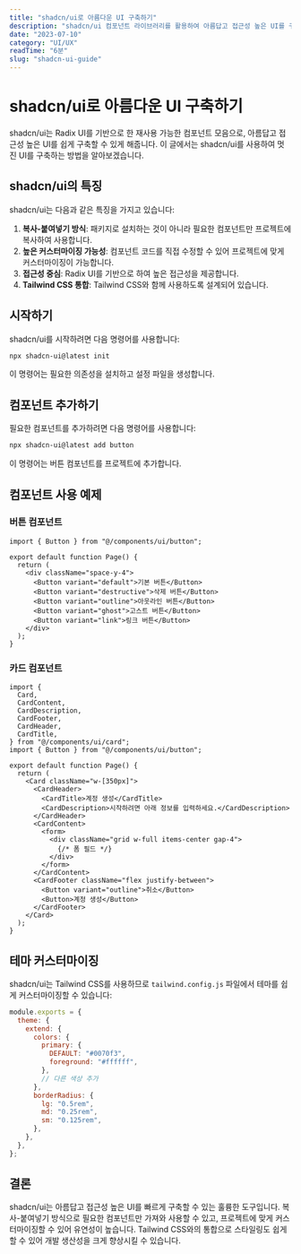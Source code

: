 ```yaml
---
title: "shadcn/ui로 아름다운 UI 구축하기"
description: "shadcn/ui 컴포넌트 라이브러리를 활용하여 아름답고 접근성 높은 UI를 구축하는 방법을 소개합니다."
date: "2023-07-10"
category: "UI/UX"
readTime: "6분"
slug: "shadcn-ui-guide"
---
```


# shadcn/ui로 아름다운 UI 구축하기

shadcn/ui는 Radix UI를 기반으로 한 재사용 가능한 컴포넌트 모음으로, 아름답고 접근성 높은 UI를 쉽게 구축할 수 있게 해줍니다. 이 글에서는 shadcn/ui를 사용하여 멋진 UI를 구축하는 방법을 알아보겠습니다.

## shadcn/ui의 특징

shadcn/ui는 다음과 같은 특징을 가지고 있습니다:

1. **복사-붙여넣기 방식**: 패키지로 설치하는 것이 아니라 필요한 컴포넌트만 프로젝트에 복사하여 사용합니다.
2. **높은 커스터마이징 가능성**: 컴포넌트 코드를 직접 수정할 수 있어 프로젝트에 맞게 커스터마이징이 가능합니다.
3. **접근성 중심**: Radix UI를 기반으로 하여 높은 접근성을 제공합니다.
4. **Tailwind CSS 통합**: Tailwind CSS와 함께 사용하도록 설계되어 있습니다.

## 시작하기

shadcn/ui를 시작하려면 다음 명령어를 사용합니다:

```bash
npx shadcn-ui@latest init
```

이 명령어는 필요한 의존성을 설치하고 설정 파일을 생성합니다.

## 컴포넌트 추가하기

필요한 컴포넌트를 추가하려면 다음 명령어를 사용합니다:

```bash
npx shadcn-ui@latest add button
```

이 명령어는 버튼 컴포넌트를 프로젝트에 추가합니다.

## 컴포넌트 사용 예제

### 버튼 컴포넌트

```tsx
import { Button } from "@/components/ui/button";

export default function Page() {
  return (
    <div className="space-y-4">
      <Button variant="default">기본 버튼</Button>
      <Button variant="destructive">삭제 버튼</Button>
      <Button variant="outline">아웃라인 버튼</Button>
      <Button variant="ghost">고스트 버튼</Button>
      <Button variant="link">링크 버튼</Button>
    </div>
  );
}
```

### 카드 컴포넌트

```tsx
import {
  Card,
  CardContent,
  CardDescription,
  CardFooter,
  CardHeader,
  CardTitle,
} from "@/components/ui/card";
import { Button } from "@/components/ui/button";

export default function Page() {
  return (
    <Card className="w-[350px]">
      <CardHeader>
        <CardTitle>계정 생성</CardTitle>
        <CardDescription>시작하려면 아래 정보를 입력하세요.</CardDescription>
      </CardHeader>
      <CardContent>
        <form>
          <div className="grid w-full items-center gap-4">
            {/* 폼 필드 */}
          </div>
        </form>
      </CardContent>
      <CardFooter className="flex justify-between">
        <Button variant="outline">취소</Button>
        <Button>계정 생성</Button>
      </CardFooter>
    </Card>
  );
}
```

## 테마 커스터마이징

shadcn/ui는 Tailwind CSS를 사용하므로 `tailwind.config.js` 파일에서 테마를 쉽게 커스터마이징할 수 있습니다:

```javascript
module.exports = {
  theme: {
    extend: {
      colors: {
        primary: {
          DEFAULT: "#0070f3",
          foreground: "#ffffff",
        },
        // 다른 색상 추가
      },
      borderRadius: {
        lg: "0.5rem",
        md: "0.25rem",
        sm: "0.125rem",
      },
    },
  },
};
```

## 결론

shadcn/ui는 아름답고 접근성 높은 UI를 빠르게 구축할 수 있는 훌륭한 도구입니다. 복사-붙여넣기 방식으로 필요한 컴포넌트만 가져와 사용할 수 있고, 프로젝트에 맞게 커스터마이징할 수 있어 유연성이 높습니다. Tailwind CSS와의 통합으로 스타일링도 쉽게 할 수 있어 개발 생산성을 크게 향상시킬 수 있습니다. 